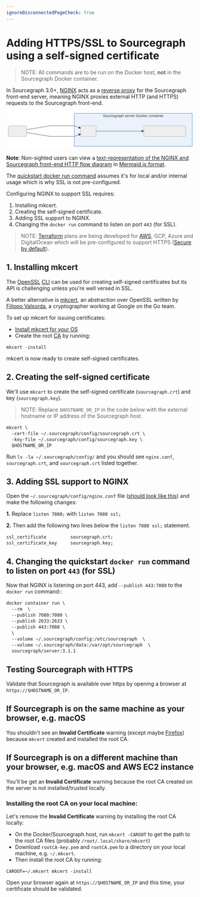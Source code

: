 ```yaml
---
ignoreDisconnectedPageCheck: true
---
```


# Adding HTTPS/SSL to Sourcegraph using a self-signed certificate

> NOTE: All commands are to be run on the Docker host, **not** in the Sourcegraph Docker container.

In Sourcegraph 3.0+, [NGINX](https://www.nginx.com/resources/glossary/nginx/) acts as a [reverse proxy](https://docs.nginx.com/nginx/admin-guide/web-server/reverse-proxy/) for the Sourcegraph front-end server, meaning NGINX proxies external HTTP (and HTTPS) requests to the Sourcegraph front-end.

![NGINX and Sourcegraph architecture](img/sourcegraph-nginx.svg)

**Note**: Non-sighted users can view a [text-representation of the NGINX and Sourcegraph front-end HTTP flow diagram](img/sourcegraph-nginx.mermaid) in [Mermaid.js format](https://mermaidjs.github.io/).

The [quickstart docker run command](https://docs.sourcegraph.com/#quickstart-guide) assumes it's for local and/or internal usage which is why SSL is not pre-configured.

Configuring NGINX to support SSL requires:

1. Installing mkcert.
1. Creating the self-signed certificate.
1. Adding SSL support to NGINX.
1. Changing the `docker run` command to listen on port `443` (for SSL).

> NOTE: [Terraform](https://www.terraform.io/intro/index.html) plans are being developed for [AWS](https://github.com/sourcegraph/deploy-sourcegraph-aws), GCP, Azure and DigitalOcean which will be pre-configured to support HTTPS ([Secure by default](https://en.wikipedia.org/wiki/Secure_by_default)).

## 1. Installing mkcert

The [OpenSSL](https://www.openssl.org/) [CLI](https://wiki.openssl.org/index.php/Command_Line_Utilities) can be used for creating self-signed certificates but its API is challenging unless you're well versed in SSL.

A better alternative is [mkcert](https://github.com/FiloSottile/mkcert#mkcert), an abstraction over OpenSSL written by [Filippo Valsorda](https://github.com/FiloSottile), a cryptographer working at Google on the Go team.

To set up mkcert for issuing certificates:

- [Install mkcert for your OS](https://github.com/FiloSottile/mkcert#installation)
- Create the root [CA](https://en.wikipedia.org/wiki/Certificate_authority) by running:

```shell
mkcert -install
```

mkcert is now ready to create self-signed certificates.

## 2. Creating the self-signed certificate

We'll use `mkcert` to create the self-signed certificate (`sourcegraph.crt`) and key (`sourcegraph.key`).

> NOTE: Replace `$HOSTNAME_OR_IP` in the code below with the external hostname or IP address of the Sourcegraph host.

```shell
mkcert \
  -cert-file ~/.sourcegraph/config/sourcegraph.crt \
  -key-file ~/.sourcegraph/config/sourcegraph.key \
  $HOSTNAME_OR_IP
```

Run `ls -la ~/.sourcegraph/config/` and you should see `nginx.conf`, `sourcegraph.crt`, and `sourcegraph.crt` listed together.

<!-- TODO (ryan): Decide if this content is worth keeping
>> NOTE: If you don't want to use `mkcert`, you can create the certificate and key using OpenSSL:
> 
> ```shell
> openssl req -x509 -nodes -days 365 -newkey rsa:2048 -keyout ~/.sourcegraph/config/sourcegraph.key -out ~/.sourcegraph/config/sourcegraph.crt -subj "/CN=localhost"
> ```
-->

## 3. Adding SSL support to NGINX

Open the `~/.sourcegraph/config/nginx.conf` file ([should look like this](https://github.com/sourcegraph/sourcegraph/blob/master/cmd/server/shared/assets/nginx.conf)) and make the following changes:

**1.** Replace `listen 7080;` with `listen 7080 ssl;`

**2.** Then add the following two lines below the `listen 7080 ssl;` statement.

```nginx
ssl_certificate         sourcegraph.crt;
ssl_certificate_key     sourcegraph.key;
```

## 4. Changing the quickstart `docker run` command to listen on port `443` (for SSL)

Now that NGINX is listening on port 443, add `--publish 443:7080` to the `docker run` command::

```shell
docker container run \
  --rm  \
  --publish 7080:7080 \
  --publish 2633:2633 \
  --publish 443:7080 \
  \
  --volume ~/.sourcegraph/config:/etc/sourcegraph  \
  --volume ~/.sourcegraph/data:/var/opt/sourcegraph  \
  sourcegraph/server:3.1.1
```

## Testing Sourcegraph with HTTPS

Validate that Sourcegraph is available over https by opening a browser at `https://$HOSTNAME_OR_IP`.

## If Sourcegraph is on the same machine as your browser, e.g. macOS

You shouldn't see an **Invalid Certificate** warning (except maybe [Firefox](https://github.com/FiloSottile/mkcert#installation)) because `mkcert` created and installed the root CA.

## If Sourcegraph is on a different machine than your browser, e.g. macOS and AWS EC2 instance

You'll be get an **Invalid Certificate** warning because the root CA created on the server is not installed/trusted locally.

### Installing the root CA on your local machine:

Let's remove the **Invalid Certificate** warning by installing the root CA locally:

- On the Docker/Sourcegraph host, run `mkcert -CAROOT` to get the path to the root CA files (probably `/root/.local/share/mkcert`)
- Download `rootCA-key.pem` and `rootCA.pem` to a directory on your local machine, e.g. `~/.mkcert`.
- Then install the root CA by running:

```shell
CAROOT=~/.mkcert mkcert -install
```

Open your browser again at `https://$HOSTNAME_OR_IP` and this time, your certificate should be validated.

<!-- 
# Tar gzip root CA files
cd $(mkcert -CAROOT) && tar -czf /home/ubuntu/root-ca.tar.gz root* && chown ubuntu:ubuntu root-ca.tar.gz && cd -


-->
